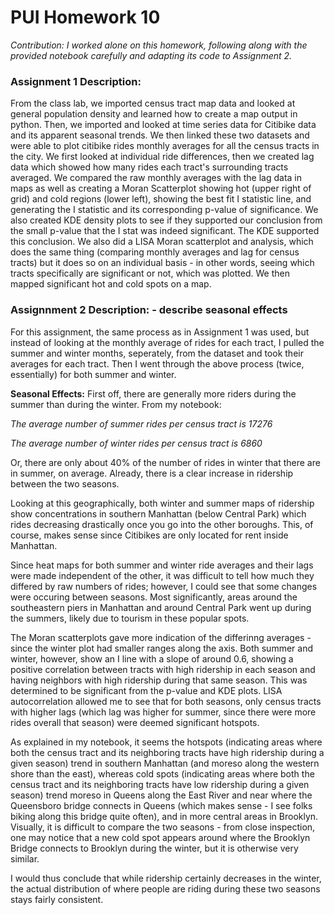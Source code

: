 # PUI Homework 10

*Contribution: I worked alone on this homework, following along with the provided notebook carefully and adapting its code to Assignment 2.*

### Assignment 1 Description: 

From the class lab, we imported census tract map data and looked at general population density and learned how to create a map output in python. Then, we imported and looked at time series data for Citibike data and its apparent seasonal trends. We then linked these two datasets and were able to plot citibike rides monthly averages for all the census tracts in the city. We first looked at individual ride differences, then we created lag data which showed how many rides each tract's surrounding tracts averaged. We compared the raw monthly averages with the lag data in maps as well as creating a Moran Scatterplot showing hot (upper right of grid) and cold regions (lower left), showing the best fit I statistic line, and generating the I statistic and its corresponding p-value of significance. We also created KDE density plots to see if they supported our conclusion from the small p-value that the I stat was indeed significant. The KDE supported this conclusion. We also did a LISA Moran scatterplot and analysis, which does the same thing (comparing monthly averages and lag for census tracts) but it does so on an individual basis - in other words, seeing which tracts specifically are significant or not, which was plotted. We then mapped significant hot and cold spots on a map.

### Assignnment 2 Description: - describe seasonal effects

For this assignment, the same process as in Assignment 1 was used, but instead of looking at the monthly average of rides for each tract, I pulled the summer and winter months, seperately, from the dataset and took their averages for each tract. Then I went through the above process (twice, essentially) for both summer and winter. 

**Seasonal Effects:** First off, there are generally more riders during the summer than during the winter. From my notebook:

*The average number of summer rides per census tract is  17276*

*The average number of winter rides per census tract is  6860*

Or, there are only about 40% of the number of rides in winter that there are in summer, on average. Already, there is a clear increase in ridership between the two seasons. 

Looking at this geographically, both winter and summer maps of ridership show concentrations in southern Manhattan (below Central Park) which rides decreasing drastically once you go into the other boroughs. This, of course, makes sense since Citibikes are only located for rent inside Manhattan. 

Since heat maps for both summer and winter ride averages and their lags were made independent of the other, it was difficult to tell how much they differed by raw numbers of rides; however, I could see that some changes were occuring between seasons. Most significantly, areas around the southeastern piers in Manhattan and around Central Park went up during the summers, likely due to tourism in these popular spots. 

The Moran scatterplots gave more indication of the differinng averages - since the winter plot had smaller ranges along the axis. Both summer and winter, however, show an I line with a slope of around 0.6, showing a positive correlation between tracts with high ridership in each season and having neighbors with high ridership during that same season. This was determined to be significant from the p-value and KDE plots. LISA autocorrelation allowed me to see that for both seasons, only census tracts with higher lags (which lag was higher for summer, since there were more rides overall that season) were deemed significant hotspots. 

As explained in my notebook, it seems the hotspots (indicating areas where both the census tract and its neighboring tracts have high ridership during a given season) trend in southern Manhattan (and moreso along the western shore than the east), whereas cold spots (indicating areas where both the census tract and its neighboring tracts have low ridership during a given season) trend moreso in Queens along the East River and near where the Queensboro bridge connects in Queens (which makes sense - I see folks biking along this bridge quite often), and in more central areas in Brooklyn. Visually, it is difficult to compare the two seasons - from close inspection, one may notice that a new cold spot appears around where the Brooklyn Bridge connects to Brooklyn during the winter, but it is otherwise very similar. 

I would thus conclude that while ridership certainly decreases in the winter, the actual distribution of where people are riding during these two seasons stays fairly consistent. 
